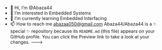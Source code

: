 - 👋 Hi, I’m @Abaza44
- 👀 I’m interested in Embedded Systems
- 🌱 I’m currently learning Embedded Interfacing
- 📫 How to reach me abazaa050@gmail.com
Abaza44/Abaza44 is a ✨ special ✨ repository because its `README.md` (this file) appears on your GitHub profile.
You can click the Preview link to take a look at your changes.
--->

